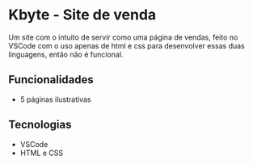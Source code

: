 # Kbyte - Site de venda

Um site com o intuito de servir como uma página de vendas, feito no VSCode com o uso apenas de html e css para desenvolver essas duas linguagens, então não é funcional.

## Funcionalidades
- 5 páginas ilustrativas 

## Tecnologias
- VSCode
- HTML e CSS
